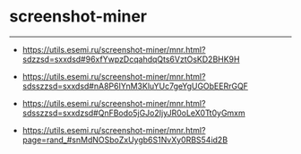 # screenshot-miner
---


* https://utils.esemi.ru/screenshot-miner/mnr.html?sdzzsd=sxxdsd#96xfYwpzDcqahdqQts6VztOsKD2BHK9H
* https://utils.esemi.ru/screenshot-miner/mnr.html?sdsszzsd=sxxdsd#nA8P6IYnM3KluYUc7geYgUGObEERrGQF
* https://utils.esemi.ru/screenshot-miner/mnr.html?sdsszzsd=sxxdzsd#QnFBodo5jGJo2IjyJR0oLeX0Tt0yGmxm

* https://utils.esemi.ru/screenshot-miner/mnr.html?page=rand_#snMdNOSboZxUygb6S1NvXy0RBS54id2B
